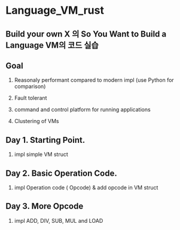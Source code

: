 # Language_VM_rust

## Build your own X 의 So You Want to Build a Language VM의 코드 실습

## Goal

1. Reasonaly performant compared to modern impl (use Python for comparison)

2. Fault tolerant

3. command and control platform for running applications

4. Clustering of VMs

## Day 1. Starting Point.

1. impl simple VM struct

## Day 2. Basic Operation Code.

1. impl Operation code ( Opcode) & add opcode in VM struct

## Day 3. More Opcode

1. impl ADD, DIV, SUB, MUL and LOAD
